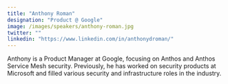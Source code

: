 ```yaml
---
title: "Anthony Roman"
designation: "Product @ Google"
image: /images/speakers/anthony-roman.jpg
twitter: ""
linkedin: "https://www.linkedin.com/in/anthonydroman/"
---
```


Anthony is a Product Manager at Google, focusing on Anthos and Anthos Service Mesh security. Previously, he has worked on security products at Microsoft and filled various security and infrastructure roles in the industry.
